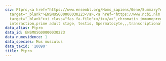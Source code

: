 ```yaml
---
csv: Ptpro,<a href="https://www.ensembl.org/Homo_sapiens/Gene/Summary?db=core;g=ENSMUSG00000030223"
  target="_blank">ENSMUSG00000030223</a>,<a href="https://www.ncbi.nlm.nih.gov/pubmed/25450459"
  target="_blank"><i class="fas fa-file"></i></a>",chromatin immunoprecipitation assay,direct
  interaction,prime adult stage, testis, Spermatocyte,,,transcriptional regulation,
data_alias: Ptpro
data_id: ENSMUSG00000030223
data_numevidence: 1
data_species: Mus musculus
data_taxid: '10090'
title: Ptpro
---
```


